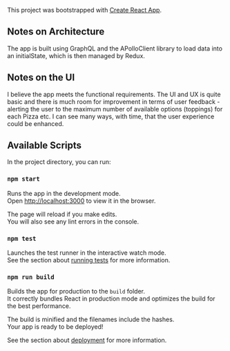 This project was bootstrapped with [Create React App](https://github.com/facebook/create-react-app).

## Notes on Architecture

The app is built using GraphQL and the APolloClient library to load data into an initialState, which is then managed by Redux.

## Notes on the UI

I believe the app meets the functional requirements. The UI and UX is quite basic and there is much room for improvement in terms of user feedback - alerting the user to the maximum number of available options (toppings) for each Pizza etc. I can see many ways, with time, that the user experience could be enhanced.

## Available Scripts

In the project directory, you can run:

### `npm start`

Runs the app in the development mode.<br>
Open [http://localhost:3000](http://localhost:3000) to view it in the browser.

The page will reload if you make edits.<br>
You will also see any lint errors in the console.

### `npm test`

Launches the test runner in the interactive watch mode.<br>
See the section about [running tests](https://facebook.github.io/create-react-app/docs/running-tests) for more information.

### `npm run build`

Builds the app for production to the `build` folder.<br>
It correctly bundles React in production mode and optimizes the build for the best performance.

The build is minified and the filenames include the hashes.<br>
Your app is ready to be deployed!

See the section about [deployment](https://facebook.github.io/create-react-app/docs/deployment) for more information.



